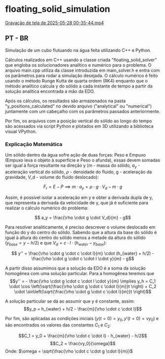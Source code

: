 # floating_solid_simulation
[Gravação de tela de 2025-05-28 00-35-44.mp4](../../../../V%C3%ADdeos/Grava%C3%A7%C3%B5es%20de%20tela/Grava%C3%A7%C3%A3o%20de%20tela%20de%202025-05-28%2000-35-44.mp4)

## PT - BR
Simulação de um cubo flutuando na água feita utilizando C++ e Python.

Cálculos realizados em C++ usando a classe criada "floating_solid_solver" que engloba os solucionadores analítico e 
numérico para o problema. O arquivo main.cpp utiliza da classe introduzida em main_solver.h e entra com os parâmetros
para rodar a simulação desejada. O cálculo numérico é feito usando o método Runge Kutta de quarta ordem (RK4) enquanto
que o método analítico calcula y do sólido a cada instante de tempo a partir da solução analítica encontrada a mão da EDO.

Após os cálculos, os resultados são armazenados na pasta "y_positions_calculated" no devido arquivo ("analytical" ou 
"numerical") juntamente com um cabeçalho com os parâmetros passados anteriormente.

Por fim, os arquivos com a posição vertical do sólido ao longo do tempo são acessados via script Python e plotados em 3D
utilizando a biblioteca visual VPython.

### Explicação Matemática

Um sólido dentro da água sofre ação de duas forças: Peso e Empuxo (Empuxo leva o objeto à superfície e Peso o afunda), 
essas devem somadas ser igual à força resultante na direção y (m - massa do sólido, $a_y$ - aceleração vertical do sólido, 
$\rho$ - densidade do fluido, g - aceleração da gravidade, V_d - volume do fluido deslocado):

$$F_r = E - P \implies m \cdot a_y = \rho \cdot g \cdot V_d - m \cdot g$$

Assim, é possível isolar a aceleração em y e obter a derivada dupla de y, que representa a derivada da velocidade de y,
que já é suficiente para realizar o cálculo numérico do problema:

$$ a_y = \frac{\rho \cdot g \cdot V_d}{m} - g$$

Para resolver analiticamente, é preciso descrever o volume deslocado em função do y do centro do sólido. Sabendo que a 
altura da base do sólido é igual à altura do centro do sólido menos a metade da altura do sólido ($y_{base} = y - h/2$) 
e que $V_d = c \cdot l \cdot (h_{water} - y_{base})$:

$$ y'' = \frac{\rho \cdot g \cdot c \cdot l}{m} \cdot (h_{water} + h/2) - \frac{\rho \cdot g \cdot c \cdot l \cdot y}{m} - g$$

A partir disso assumimos que a solução da EDO é a soma da solução homogênea com uma solução particular. Para a homogênea
teremos que $$y'' = - \frac{\rho \cdot g \cdot c \cdot l \cdot y}{m} \implies y_h = 
C_1 \cdot \cos \left(\sqrt{\frac{\rho \cdot g \cdot c \cdot l}{m}}t \right) + C_2 \cdot \sin\left(\sqrt{\frac{\rho \cdot g \cdot c \cdot l}{m}}t \right)$$

A solução particular se dá ao assumir que y é constante, assim: 
$$y_p = h_{water} + h/2 - \frac{m}{\rho \cdot c \cdot l}$$

Por fim, são aplicadas as condições iniciais ($y(t=0) = y_0, y'(t=0) = vy_0$) e são encontrados os valores das constantes 
$C_1$ e $C_2$:

$$C_1 = y_0 + \frac{m}{\rho \cdot c \cdot l} - h_{water} - h/2$$
$$C_2 = \frac{vy_0}{\omega}$$
Onde: $\omega = \sqrt{\frac{\rho \cdot c \cdot g \cdot l}{m}}$